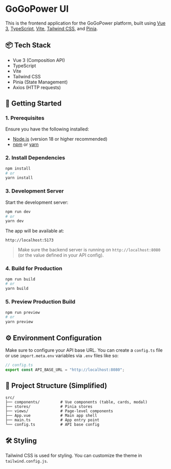 # GoGoPower UI

This is the frontend application for the GoGoPower platform, built using [Vue 3](https://vuejs.org/), [TypeScript](https://www.typescriptlang.org/), [Vite](https://vitejs.dev/), [Tailwind CSS](https://tailwindcss.com/), and [Pinia](https://pinia.vuejs.org/).

## 📦 Tech Stack

- Vue 3 (Composition API)
- TypeScript
- Vite
- Tailwind CSS
- Pinia (State Management)
- Axios (HTTP requests)

## 🚀 Getting Started

### 1. Prerequisites

Ensure you have the following installed:

- [Node.js](https://nodejs.org/) (version 18 or higher recommended)
- [npm](https://www.npmjs.com/) or [yarn](https://yarnpkg.com/)

### 2. Install Dependencies

```bash
npm install
# or
yarn install
```

### 3. Development Server

Start the development server:

```bash
npm run dev
# or
yarn dev
```

The app will be available at:

```
http://localhost:5173
```

> Make sure the backend server is running on `http://localhost:8080` (or the value defined in your API config).

### 4. Build for Production

```bash
npm run build
# or
yarn build
```

### 5. Preview Production Build

```bash
npm run preview
# or
yarn preview
```

## ⚙️ Environment Configuration

Make sure to configure your API base URL. You can create a `config.ts` file or use `import.meta.env` variables via `.env` files like so:

```ts
// config.ts
export const API_BASE_URL = "http://localhost:8080";
```

## 📁 Project Structure (Simplified)

```
src/
├── components/         # Vue components (table, cards, modal)
├── stores/             # Pinia stores
├── views/              # Page-level components
├── App.vue             # Main app shell
├── main.ts             # App entry point
└── config.ts           # API base config
```

## 🛠 Styling

Tailwind CSS is used for styling. You can customize the theme in `tailwind.config.js`.

